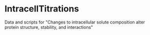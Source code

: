 # IntracellTitrations
Data and scripts for "Changes to intracellular solute composition alter protein structure, stability, and interactions"
